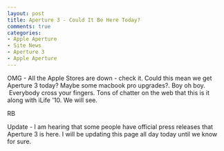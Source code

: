 ```yaml
---
layout: post
title: Aperture 3 - Could It Be Here Today?
comments: true
categories:
- Apple Aperture
- Site News
- Aperture 3
- Apple Aperture
---
```

OMG - All the Apple Stores are down - check it. Could this mean we get Aperture 3 today? Maybe some macbook pro upgrades?. Boy oh boy.  Everybody cross your fingers. Tons of chatter on the web that this is it along with iLife '10. We will see.

RB

Update - I am hearing that some people have official press releases that Aperture 3 is here. I will be updating this page all day today until we know for sure.